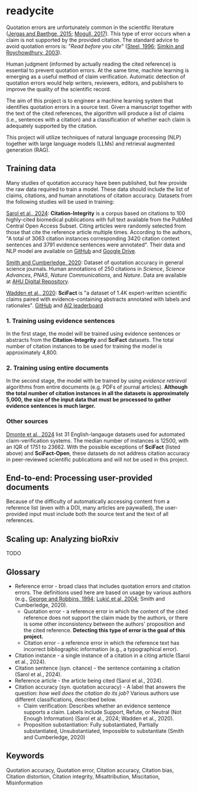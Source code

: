 # readycite

Quotation errors are unfortunately common in the scientific literature ([Jergas and Baethge, 2015](https://doi.org/10.7717/peerj.1364); [Mogull, 2017](https://doi.org/10.1371/journal.pone.0184727)). This type of error occurs when a claim is not supported by the provided citation. The standard advice to avoid quotation errors is: "*Read before you cite*" ([Steel, 1996](https://doi.org/10.1016/S0140-6736\(05\)66108-9); [Simkin and Roychowdhury, 2003](https://www.complex-systems.com/issues/14-3/)).

Human judgment (informed by actually reading the cited reference) is essential to prevent quotation errors. At the same time, machine learning is emerging as a useful method of claim verification. Automatic detection of quotation errors would help writers, reviewers, editors, and publishers to improve the quality of the scientific record.

The aim of this project is to engineer a machine learning system that identifies quotation errors in a source text. Given a manuscript together with the text of the cited references, the algorithm will produce a list of claims (i.e., sentences with a citation) and a classification of whether each claim is adequately supported by the citation.

This project will utilize techniques of natural language processing (NLP) together with large language models (LLMs) and retrieval augmented generation (RAG).

## Training data

Many studies of quotation accuracy have been published, but few provide the raw data required to train a model. These data should include the list of claims, citations, and human annotations of citation accuracy. Datasets from the following studies will be used in training:

[Sarol et al., 2024](https://doi.org/10.1093/bioinformatics/btae420): **Citation-Integrity** is a corpus based on citations to 100 highly-cited biomedical publications with full text available from the PubMed Central Open Access Subset. Citing articles were randomly selected from those that cite the reference article multiple times. According to the authors, "A total of 3063 citation instances corresponding 3420 cita­tion context sentences and 3791 evidence sentences were annotated". Their data and NLP model are available on [GitHub](https://github.com/ScienceNLP-Lab/Citation-Integrity/) and [Google Drive](https://drive.google.com/drive/u/0/folders/11b6Z8iv2FXObWmLaqfYzgUQsaL4QgTT2).

[Smith and Cumberledge, 2020](https://doi.org/10.1098/rspa.2020.0538): Dataset of quotation accuracy in general science journals. Human annotations of 250 citations in *Science*, *Science Advances*, *PNAS*, *Nature Communications*, and *Nature*. Data are available at [AHU Digital Repository](http://hdl.handle.net/20.500.12521/8).

[Wadden et al., 2020](https://doi.org/10.18653/v1/2020.emnlp-main.609): **SciFact** is "a dataset of 1.4K expert-written scientific claims paired with evidence-containing abstracts annotated with labels and rationales". [GitHub](https://github.com/allenai/scifact) and [AI2 leaderboard](https://leaderboard.allenai.org/scifact/submissions/public)

### 1. Training using evidence sentences

In the first stage, the model will be trained using evidence sentences or abstracts from the **Citation-Integrity** and **SciFact** datasets. The total number of citation instances to be used for training the model is approximately 4,800. 

### 2. Training using entire documents

In the second stage, the model with be trained by using *evidence retrieval* algorithms from entire documents (e.g. PDFs of journal articles). **Although the total number of citation instances in all the datasets is approximately 5,000, the size of the input data that must be processed to gather evidence sentences is much larger.**

### Other sources

[Dmonte et al., 2024](https://doi.org/10.48550/arXiv.2408.14317) list 31 English-langauge datasets used for automated claim-verification systems. The median number of instances is 12500, with an IQR of 1751 to 23662. With the possible exceptions of **SciFact** (listed above) and **SciFact-Open**, these datasets do not address citation accuracy in peer-reviewed scientific publications and will not be used in this project.

## End-to-end: Processing user-provided documents

Because of the difficulty of automatically accessing content from a reference list (even with a DOI, many articles are paywalled), the user-provided input must include both the source text and the text of all references.

## Scaling up: Analyzing bioRxiv

TODO

## Glossary

- Reference error - broad class that includes quotation errors and citation errors. The definitions used here are based on usage by various authors (e.g., [George and Robbins, 1994](https://doi.org/10.1016/S0190-9622(94)70136-9); [Lukić et al, 2004](https://doi.org/10.1002/ca.10255); Smith and Cumberledge, 2020).
	- Quotation error - a reference error in which the content of the cited reference does not support the claim made by the authors, or there is some other inconsistency between the authors' proposition and the cited reference. **Detecting this type of error is the goal of this project.**
	- Citation error - a reference error in which the reference text has incorrect bibliographic information (e.g., a typographical error).
- Citation instance - a single instance of a citation in a citing article (Sarol et al., 2024).
- Citation sentence (syn. citance) - the sentence containing a citation (Sarol et al., 2024).
- Reference article - the article being cited (Sarol et al., 2024).
- Citation accuracy (syn. quotation accuracy) - A label that answers the question: *how well does the citation do its job*? Various authors use different classifications, described below.
	- Claim verification: Describes whether an evidence sentence supports a claim. Labels include Support, Refute, or Neutral (Not Enough Information) (Sarol et al., 2024; Wadden et al., 2020).
	- Proposition substantiation: Fully substantiated, Partially substantiated, Unsubstantiated, Impossible to substantiate (Smith and Cumberledge, 2020)

## Keywords

Quotation accuracy, Quotation error, Citation accuracy, Citation bias, Citation distortion, Citation integrity, Misattribution, Miscitation, Misinformation

